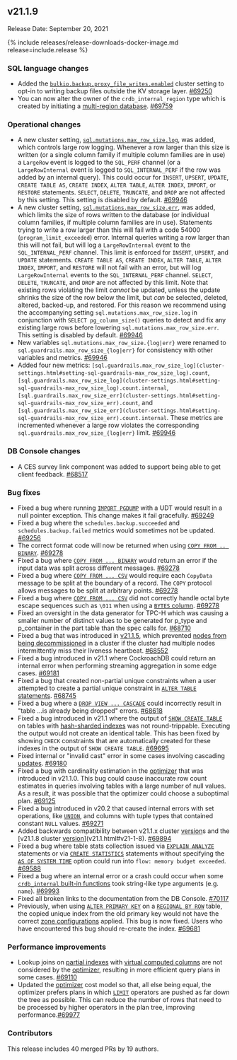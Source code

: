 ## v21.1.9

Release Date: September 20, 2021

{% include releases/release-downloads-docker-image.md release=include.release %}

<h3 id="v21-1-9-sql-language-changes">SQL language changes</h3>

- Added the [`bulkio.backup.proxy_file_writes.enabled`](../v21.1/cluster-settings.html) cluster setting to opt-in to writing backup files outside the KV storage layer. [#69250][#69250]
- You can now alter the owner of the `crdb_internal_region` type which is created by initiating a [multi-region database](../v21.1/multiregion-overview.html). [#69759][#69759]

<h3 id="v21-1-9-operational-changes">Operational changes</h3>

- A new cluster setting, [`sql.mutations.max_row_size.log`](../v21.1/cluster-settings.html), was added, which controls large row logging. Whenever a row larger than this size is written (or a single column family if multiple column families are in use) a `LargeRow` event is logged to the `SQL_PERF` channel (or a `LargeRowInternal` event is logged to `SQL_INTERNAL_PERF` if the row was added by an internal query). This could occur for `INSERT`, `UPSERT`, `UPDATE`, `CREATE TABLE AS`, `CREATE INDEX`, `ALTER TABLE`, `ALTER INDEX`, `IMPORT`, or `RESTORE` statements. `SELECT`, `DELETE`, `TRUNCATE`, and `DROP` are not affected by this setting. This setting is disabled by default. [#69946][#69946]
- A new cluster setting, [`sql.mutations.max_row_size.err`](../v21.1/cluster-settings.html), was added, which limits the size of rows written to the database (or individual column families, if multiple column families are in use). Statements trying to write a row larger than this will fail with a code 54000 (`program_limit_exceeded`) error. Internal queries writing a row larger than this will not fail, but will log a `LargeRowInternal` event to the `SQL_INTERNAL_PERF` channel. This limit is enforced for `INSERT`, `UPSERT`, and `UPDATE` statements. `CREATE TABLE AS`, `CREATE INDEX`, `ALTER TABLE`, `ALTER INDEX`, `IMPORT`, and `RESTORE` will not fail with an error, but will log `LargeRowInternal` events to the `SQL_INTERNAL_PERF` channel. `SELECT`, `DELETE`, `TRUNCATE`, and `DROP` are not affected by this limit. Note that existing rows violating the limit *cannot* be updated, unless the update shrinks the size of the row below the limit, but *can* be selected, deleted, altered, backed-up, and restored. For this reason we recommend using the accompanying setting `sql.mutations.max_row_size.log` in conjunction with `SELECT pg_column_size()` queries to detect and fix any existing large rows before lowering `sql.mutations.max_row_size.err`. This setting is disabled by default. [#69946][#69946]
- New variables `sql.mutations.max_row_size.{log|err}` were renamed to `sql.guardrails.max_row_size_{log|err}` for consistency with other variables and metrics. [#69946][#69946]
- Added four new metrics: `[sql.guardrails.max_row_size_log](cluster-settings.html#setting-sql-guardrails-max_row_size_log).count`, `[sql.guardrails.max_row_size_log](cluster-settings.html#setting-sql-guardrails-max_row_size_log).count.internal`, `[sql.guardrails.max_row_size_err](cluster-settings.html#setting-sql-guardrails-max_row_size_err).count`, and `[sql.guardrails.max_row_size_err](cluster-settings.html#setting-sql-guardrails-max_row_size_err).count.internal`. These metrics are incremented whenever a large row violates the corresponding `sql.guardrails.max_row_size_{log|err}` limit. [#69946][#69946]

<h3 id="v21-1-9-db-console-changes">DB Console changes</h3>

- A CES survey link component was added to support being able to get client feedback. [#68517][#68517]

<h3 id="v21-1-9-bug-fixes">Bug fixes</h3>

- Fixed a bug where running [`IMPORT PGDUMP`](../v21.1/migrate-from-postgres.html) with a UDT would result in a null pointer exception. This change makes it fail gracefully. [#69249][#69249]
- Fixed a bug where the `schedules.backup.succeeded` and `schedules.backup.failed` metrics would sometimes not be updated. [#69256][#69256]
- The correct format code will now be returned when using [`COPY FROM .. BINARY`](../v21.1/copy-from.html). [#69278][#69278]
- Fixed a bug where [`COPY FROM ... BINARY`](../v21.1/copy-from.html) would return an error if the input data was split across different messages. [#69278][#69278]
- Fixed a bug where [`COPY FROM ... CSV`](../v21.1/copy-from.html) would require each `CopyData` message to be split at the boundary of a record. The `COPY` protocol allows messages to be split at arbitrary points. [#69278][#69278]
- Fixed a bug where [`COPY FROM ... CSV`](../v21.1/copy-from.html) did not correctly handle octal byte escape sequences such as `\011` when using a [`BYTES` column](../v21.1/bytes.html). [#69278][#69278]
- Fixed an oversight in the data generator for TPC-H which was causing a smaller number of distinct values to be generated for p_type and p_container in the part table than the spec calls for. [#68710][#68710]
- Fixed a bug that was introduced in [v21.1.5](v21.1.html#v21-1-5), which prevented [nodes from being decommissioned](../v21.1/remove-nodes.html) in a cluster if the cluster had multiple nodes intermittently miss their liveness heartbeat. [#68552][#68552]
- Fixed a bug introduced in v21.1 where CockroachDB could return an internal error when performing streaming aggregation in some edge cases. [#69181][#69181]
- Fixed a bug that created non-partial unique constraints when a user attempted to create a partial unique constraint in [`ALTER TABLE` statements](../v21.1/alter-table.html). [#68745][#68745]
- Fixed a bug where a [`DROP VIEW ... CASCADE`](../v21.1/drop-view.html) could incorrectly result in "table ...is already being dropped" errors. [#68618][#68618]
- Fixed a bug introduced in v21.1 where the output of [`SHOW CREATE TABLE`](../v21.1/show-create.html) on tables with [hash-sharded indexes](../v21.1/hash-sharded-indexes.html) was not round-trippable. Executing the output would not create an identical table. This has been fixed by showing `CHECK` constraints that are automatically created for these indexes in the output of `SHOW CREATE TABLE`. [#69695][#69695]
- Fixed internal or "invalid cast" error in some cases involving cascading [updates](../v21.1/update.html). [#69180][#69180]
- Fixed a bug with cardinality estimation in the [optimizer](../v21.1/cost-based-optimizer.html) that was introduced in v21.1.0. This bug could cause inaccurate row count estimates in queries involving tables with a large number of null values. As a result, it was possible that the optimizer could choose a suboptimal plan. [#69125][#69125]
- Fixed a bug introduced in v20.2 that caused internal errors with set operations, like [`UNION`](../v21.1/selection-queries.html#union-combine-two-queries), and columns with tuple types that contained constant `NULL` values. [#69271][#69271]
- Added backwards compatibility between v21.1.x cluster [version](cluster-settings.html#setting-version)s and the [v21.1.8 cluster [version](cluster-settings.html#setting-version)](v21.1.html#v21-1-8). [#69894][#69894]
- Fixed a bug where table stats collection issued via [`EXPLAIN ANALYZE`](../v21.1/explain-analyze.html) statements or via [`CREATE STATISTICS`](../v21.1/create-statistics.html) statements without specifying the [`AS OF SYSTEM TIME`](../v21.1/as-of-system-time.html) option could run into `flow: memory budget exceeded`. [#69588][#69588]
- Fixed a bug where an internal error or a crash could occur when some [`crdb_internal` built-in functions](../v21.1/functions-and-operators.html) took string-like type arguments (e.g. `name`). [#69993][#69993]
- Fixed all broken links to the documentation from the DB Console. [#70117][#70117]
- Previously, when using [`ALTER PRIMARY KEY`](../v21.1/alter-primary-key.html) on a [`REGIONAL BY ROW`](../v21.1/multiregion-overview.html) table, the copied unique index from the old primary key would not have the correct [zone configurations](../v21.1/configure-zone.html) applied. This bug is now fixed. Users who have encountered this bug should re-create the index. [#69681][#69681]

<h3 id="v21-1-9-performance-improvements">Performance improvements</h3>

- Lookup joins on [partial indexes](../v21.1/partial-indexes.html) with [virtual computed columns](../v21.1/computed-columns.html) are not considered by the [optimizer](../v21.1/cost-based-optimizer.html), resulting in more efficient query plans in some cases. [#69110][#69110]
- Updated the [optimizer](../v21.1/cost-based-optimizer.html) cost model so that, all else being equal, the optimizer prefers plans in which [`LIMIT`](../v21.1/limit-offset.html) operators are pushed as far down the tree as possible. This can reduce the number of rows that need to be processed by higher operators in the plan tree, improving performance.[#69977][#69977]

<h3 id="v21-1-9-contributors">Contributors</h3>

This release includes 40 merged PRs by 19 authors.

[#68509]: https://github.com/cockroachdb/cockroach/pull/68509
[#68517]: https://github.com/cockroachdb/cockroach/pull/68517
[#68552]: https://github.com/cockroachdb/cockroach/pull/68552
[#68618]: https://github.com/cockroachdb/cockroach/pull/68618
[#68710]: https://github.com/cockroachdb/cockroach/pull/68710
[#68745]: https://github.com/cockroachdb/cockroach/pull/68745
[#69110]: https://github.com/cockroachdb/cockroach/pull/69110
[#69125]: https://github.com/cockroachdb/cockroach/pull/69125
[#69180]: https://github.com/cockroachdb/cockroach/pull/69180
[#69181]: https://github.com/cockroachdb/cockroach/pull/69181
[#69249]: https://github.com/cockroachdb/cockroach/pull/69249
[#69250]: https://github.com/cockroachdb/cockroach/pull/69250
[#69256]: https://github.com/cockroachdb/cockroach/pull/69256
[#69271]: https://github.com/cockroachdb/cockroach/pull/69271
[#69278]: https://github.com/cockroachdb/cockroach/pull/69278
[#69305]: https://github.com/cockroachdb/cockroach/pull/69305
[#69588]: https://github.com/cockroachdb/cockroach/pull/69588
[#69695]: https://github.com/cockroachdb/cockroach/pull/69695
[#69759]: https://github.com/cockroachdb/cockroach/pull/69759
[#69894]: https://github.com/cockroachdb/cockroach/pull/69894
[#69946]: https://github.com/cockroachdb/cockroach/pull/69946
[#69977]: https://github.com/cockroachdb/cockroach/pull/69977
[#69993]: https://github.com/cockroachdb/cockroach/pull/69993
[#70117]: https://github.com/cockroachdb/cockroach/pull/70117
[#69681]: https://github.com/cockroachdb/cockroach/pull/69681
[5c9ab2a9f]: https://github.com/cockroachdb/cockroach/commit/5c9ab2a9f
[df88282e3]: https://github.com/cockroachdb/cockroach/commit/df88282e3
